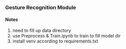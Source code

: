 ### Gesture Recognition Module

#### Notes
1. need to fill up data directory
2. use Preprocess & Train.ipynb to train to fill model dir
3. install venv according to requirements.txt
